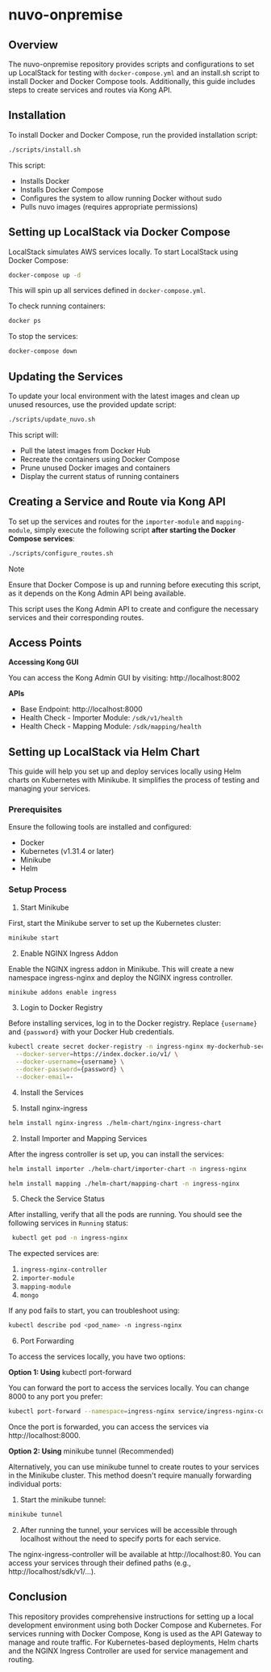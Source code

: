 # nuvo-onpremise

## Overview

The nuvo-onpremise repository provides scripts and configurations to set up LocalStack for testing with `docker-compose.yml` and an install.sh script to install Docker and Docker Compose tools. Additionally, this guide includes steps to create services and routes via Kong API.

## Installation

To install Docker and Docker Compose, run the provided installation script:

```bash
./scripts/install.sh
```

This script:

- Installs Docker
- Installs Docker Compose
- Configures the system to allow running Docker without sudo
- Pulls nuvo images (requires appropriate permissions)

## Setting up LocalStack via Docker Compose

LocalStack simulates AWS services locally. To start LocalStack using Docker Compose:

```bash
docker-compose up -d
```

This will spin up all services defined in `docker-compose.yml`.

To check running containers:

```bash
docker ps
```

To stop the services:

```bash
docker-compose down
```

## Updating the Services

To update your local environment with the latest images and clean up unused resources, use the provided update script:

```bash
./scripts/update_nuvo.sh
```

This script will:

- Pull the latest images from Docker Hub
- Recreate the containers using Docker Compose
- Prune unused Docker images and containers
- Display the current status of running containers

## Creating a Service and Route via Kong API

To set up the services and routes for the `importer-module` and `mapping-module`, simply execute the following script **after starting the Docker Compose services**:

```bash
./scripts/configure_routes.sh
```

> [!NOTE]
> Ensure that Docker Compose is up and running before executing this script, as it depends on the Kong Admin API being available.

This script uses the Kong Admin API to create and configure the necessary services and their corresponding routes.

## Access Points

**Accessing Kong GUI**

You can access the Kong Admin GUI by visiting: http://localhost:8002

**APIs**

- Base Endpoint: http://localhost:8000
- Health Check - Importer Module: `/sdk/v1/health`
- Health Check - Mapping Module: `/sdk/mapping/health`

## Setting up LocalStack via Helm Chart

This guide will help you set up and deploy services locally using Helm charts on Kubernetes with Minikube. It simplifies the process of testing and managing your services.

### Prerequisites

Ensure the following tools are installed and configured:

- Docker
- Kubernetes (v1.31.4 or later)
- Minikube
- Helm

### Setup Process

1. Start Minikube

First, start the Minikube server to set up the Kubernetes cluster:

```bash
minikube start
```

2. Enable NGINX Ingress Addon

Enable the NGINX ingress addon in Minikube. This will create a new namespace ingress-nginx and deploy the NGINX ingress controller.

```bash
minikube addons enable ingress
```

3. Login to Docker Registry

Before installing services, log in to the Docker registry. Replace `{username}` and `{password}` with your Docker Hub credentials.

```bash
kubectl create secret docker-registry -n ingress-nginx my-dockerhub-secret \
  --docker-server=https://index.docker.io/v1/ \
  --docker-username={username} \
  --docker-password={password} \
  --docker-email=-
```

4. Install the Services

1. Install nginx-ingress

```bash
helm install nginx-ingress ./helm-chart/nginx-ingress-chart
```

2. Install Importer and Mapping Services

After the ingress controller is set up, you can install the services:

```bash
helm install importer ./helm-chart/importer-chart -n ingress-nginx

helm install mapping ./helm-chart/mapping-chart -n ingress-nginx
```

5. Check the Service Status

After installing, verify that all the pods are running. You should see the following services in `Running` status:

```bash
 kubectl get pod -n ingress-nginx
```

The expected services are:

1. `ingress-nginx-controller`
2. `importer-module`
3. `mapping-module`
4. `mongo`

If any pod fails to start, you can troubleshoot using:

```bash
kubectl describe pod <pod_name> -n ingress-nginx
```

6. Port Forwarding

To access the services locally, you have two options:

**Option 1: Using** kubectl port-forward

You can forward the port to access the services locally. You can change 8000 to any port you prefer:

```bash
kubectl port-forward --namespace=ingress-nginx service/ingress-nginx-controller 8000:80
```

Once the port is forwarded, you can access the services via http://localhost:8000.

**Option 2: Using** minikube tunnel (Recommended)

Alternatively, you can use minikube tunnel to create routes to your services in the Minikube cluster. This method doesn't require manually forwarding individual ports:

1. Start the minikube tunnel:

```bash
minikube tunnel
```

2. After running the tunnel, your services will be accessible through localhost without the need to specify ports for each service.

The nginx-ingress-controller will be available at http://localhost:80.
You can access your services through their defined paths (e.g., http://localhost/sdk/v1/...).

## Conclusion

This repository provides comprehensive instructions for setting up a local development environment using both Docker Compose and Kubernetes. For services running with Docker Compose, Kong is used as the API Gateway to manage and route traffic. For Kubernetes-based deployments, Helm charts and the NGINX Ingress Controller are used for service management and routing.